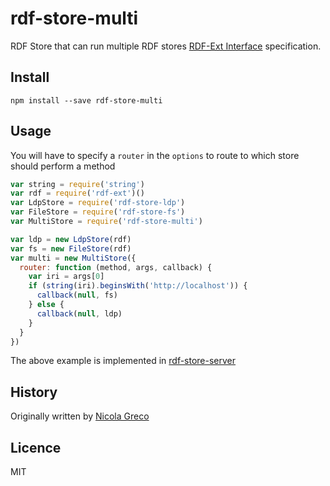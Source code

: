 # rdf-store-multi

RDF Store that can run multiple RDF stores [RDF-Ext Interface](http://rdf-ext.github.io/rdf-ext-spec/) specification.

## Install

```
npm install --save rdf-store-multi
```

## Usage

You will have to specify a `router` in the `options` to route to which store should perform a method

``` javascript
var string = require('string')
var rdf = require('rdf-ext')()
var LdpStore = require('rdf-store-ldp')
var FileStore = require('rdf-store-fs')
var MultiStore = require('rdf-store-multi')

var ldp = new LdpStore(rdf)
var fs = new FileStore(rdf)
var multi = new MultiStore({
  router: function (method, args, callback) {
    var iri = args[0]
    if (string(iri).beginsWith('http://localhost')) {
      callback(null, fs)
    } else {
      callback(null, ldp)
    }
  }
})
```

The above example is implemented in [rdf-store-server](http://npm.im/rdf-store-server)

## History

Originally written by [Nicola Greco](https://github.com/nicola)

## Licence

MIT